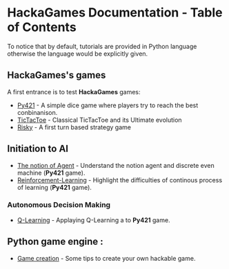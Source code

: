 # HackaGames Documentation - Table of Contents

To notice that by default, tutorials are provided in Python language otherwise the language would be explicitly given. 

## HackaGames's games

A first entrance is to test **HackaGames** games:

- [Py421](./tuto-game-py421.md) - A simple dice game where players try to reach the best conbinanison.
- [TicTacToe](./tuto-game-tictactoe.md) - Classical TicTacToe and its Ultimate evolution
- [Risky](./tuto-game-risky.md) - A first turn based strategy game

## Initiation to AI

- [The notion of Agent](./tuto-initai-agent.md) - Understand the notion agent and discrete even machine (**Py421** game).
- [Reinforcement-Learning](./tuto-initai-rl.md) - Highlight the difficulties of continous process of learning (**Py421** game).
<!-- - [automata](./tuto-initai-rl.md) -->
<!-- - [The notion of policy](./tuto-initai-rl.md) -->

### Autonomous Decision Making

- [Q-Learning](./tuto-decma-qlearning.md) - Applaying Q-Learning a to **Py421** game.

<!--
- [Model-Learning]
<!-- [Decision Tree]() - Applaying Decision Tree. -->

<!--
- [Decision Tree]() - Applaying Decision Tree.
- [Alpha-Beta]() - 
- [Factorized Q-Learning]() - Applaying Decision-Tree technics combined to Q-Learning with 421 game.
- [Decision Tree v2]() - Use Object-Oriented Programming to 
- [Q-Learning]() - Applaying Q-Learning to 421 game.
- [Factorized Q-Learning]() - Applaying Q-Learning to 421 game.
-->

<!--
## The clients :
-->

## Python game engine :

- [Game creation](./tuto-engine-gamecreation-python.md) - Some tips to create your own hackable game.

<!--
## hackalib, C game engine :
-->


